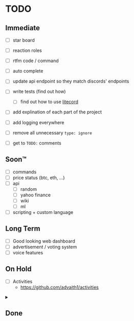 # TODO

## Immediate

- [ ] star board
- [ ] reaction roles
- [ ] rtfm code / command
- [ ] auto complete
- [ ] update api endpoint so they match discords' endpoints

- [ ] write tests (find out how)
  - [ ] find out how to use [litecord](https://gitlab.com/litecord/litecord)
  <!-- - [ ] migrate all slash command logic to different files -->
- [ ] add explination of each part of the project
- [ ] add logging everywhere
- [ ] remove all unnecessary `type: ignore`
- [ ] get to `TODO:` comments

## Soon™

- [ ] commands
- [ ] price status (btc, eth, ...)
- [ ] api
  - [ ] random
  - [ ] yahoo finance
  - [ ] wiki
  - [ ] ml
- [ ] scripting + custom language

## Long Term

- [ ] Good looking web dashboard
- [ ] advertisement / voting system
- [ ] voice features

## On Hold

- [ ] Activities
  - https://github.com/advaith1/activities

<details>
<summary><h2>Done</h2></summary>

- [x] Built-in ReST API
- [x] Redis Caching
- [x] Util code

  - [x] Error Handler
  - [x] Logging system
  - [x] Embed Factory
  - [x] Async Database Wrapper
    - [x] database schema

- [x] functional Web Dashboard

  - [x] authentication
  - [x] fetching data from Discord
  - [x] fetching data from Bot
  - [x] posting data to bot / DB

- [x] Config (finally)
- [x] Yuyo client
  - [x] Reaction client
  - [x] Component Client
- [x] Error handling
- [x] interactive embed builder
- [x] Decide on command (file) structure
  - done
  - in-progress
  - test
- [x] command groups
- [x] fix redis (waiting on Sake rewrite)
- [x] make example commands w/ buttons
- [x] look into db code (orm)
- [x] dashboard
- [x] Database Schema + logic
- [x] reload command

- [x] nox
- [x] migrate to project.toml

- [x] add license

- [x] actually write readme

- [x] mypy (why does it always break)

</details>
